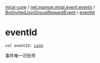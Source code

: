 [mirai-core](../../index.md) / [net.mamoe.mirai.event.events](../index.md) / [BotInvitedJoinGroupRequestEvent](index.md) / [eventId](./event-id.md)

# eventId

`val eventId: `[`Long`](https://kotlinlang.org/api/latest/jvm/stdlib/kotlin/-long/index.html)

事件唯一识别号

